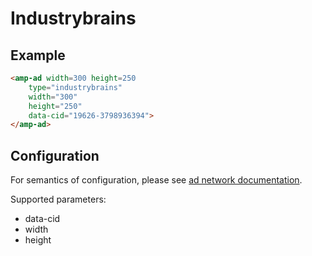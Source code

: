 <!---
Copyright 2015 The AMP HTML Authors. All Rights Reserved.

Licensed under the Apache License, Version 2.0 (the "License");
you may not use this file except in compliance with the License.
You may obtain a copy of the License at

      http://www.apache.org/licenses/LICENSE-2.0

Unless required by applicable law or agreed to in writing, software
distributed under the License is distributed on an "AS-IS" BASIS,
WITHOUT WARRANTIES OR CONDITIONS OF ANY KIND, either express or implied.
See the License for the specific language governing permissions and
limitations under the License.
-->

# Industrybrains

## Example

```html
<amp-ad width=300 height=250
    type="industrybrains"
    width="300"
    height="250"
    data-cid="19626-3798936394">
</amp-ad>
```

## Configuration

For semantics of configuration, please see [ad network documentation](https://www.industrybrains.com/doc/publisher-solutions).

Supported parameters:

- data-cid
- width
- height
